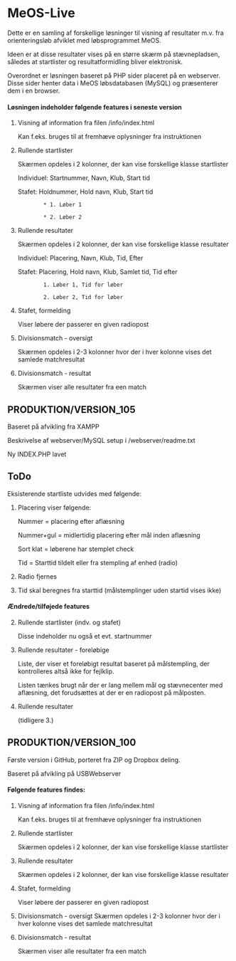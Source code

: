 # MeOS-Live

Dette er en samling af forskellige løsninger til visning af resultater m.v.
fra orienteringsløb afviklet med løbsprogrammet MeOS.

Ideen er at disse resultater vises på en større skærm på stævnepladsen, således
at startlister og resultatformidling bliver elektronisk.

Overordnet er løsningen baseret på PHP sider placeret på en webserver. Disse sider henter
data i MeOS løbsdatabasen (MySQL) og præsenterer dem i en browser.

#### Løsningen indeholder følgende features i seneste version
1.  Visning af information fra filen /info/index.html

    Kan f.eks. bruges til at fremhæve oplysninger fra instruktionen
2.  Rullende startlister

    Skærmen opdeles i 2 kolonner, der kan vise forskellige klasse startlister

    Individuel: Startnummer, Navn, Klub, Start tid

    Stafet:     Holdnummer, Hold navn, Klub, Start tid

                * 1. Løber 1

                * 2. Løber 2    
3.  Rullende resultater

    Skærmen opdeles i 2 kolonner, der kan vise forskellige klasse resultater

    Individuel: Placering, Navn, Klub, Tid, Efter

    Stafet:     Placering, Hold navn, Klub, Samlet tid, Tid efter

                1. Løber 1, Tid for løber

                2. Løber 2, Tid for løber                
4.  Stafet, formelding

    Viser løbere der passerer en given radiopost
5.  Divisionsmatch - oversigt

    Skærmen opdeles i 2-3 kolonner hvor der i hver kolonne vises det samlede matchresultat
6.  Divisionsmatch - resultat

    Skærmen viser alle resultater fra een match


## PRODUKTION/VERSION_105
Baseret på afvikling fra XAMPP

Beskrivelse af webserver/MySQL setup i /webserver/readme.txt

Ny INDEX.PHP lavet

## ToDo
Eksisterende startliste udvides med følgende:
1.  Placering viser følgende:

    Nummer      = placering efter aflæsning

    Nummer+gul  = midlertidig placering efter mål inden aflæsning

    Sort klat   = løberene har stemplet check

    Tid         = Starttid tildelt eller fra stempling af enhed (radio)
2.  Radio fjernes

3.  Tid skal beregnes fra starttid (målstemplinger uden startid vises ikke)

#### Ændrede/tilføjede features
2.  Rullende startlister (indv. og stafet)

    Disse indeholder nu også et evt. startnummer
3.  Rullende resultater - foreløbige

    Liste, der viser et foreløbigt resultat baseret på målstempling, der kontrolleres altså ikke for fejlklip.

    Listen tænkes brugt når der er lang mellem mål og stævnecenter med aflæsning, det forudsættes at der er en radiopost på målposten.
4.  Rullende resultater

    (tidligere 3.)


## PRODUKTION/VERSION_100
Første version i GitHub, porteret fra ZIP og Dropbox deling.

Baseret på afvikling på USBWebserver

#### Følgende features findes:
1.  Visning af information fra filen /info/index.html

    Kan f.eks. bruges til at fremhæve oplysninger fra instruktionen
2.  Rullende startlister

    Skærmen opdeles i 2 kolonner, der kan vise forskellige klasse startlister
3.  Rullende resultater

    Skærmen opdeles i 2 kolonner, der kan vise forskellige klasse resultater
4.  Stafet, formelding

    Viser løbere der passerer en given radiopost
5.  Divisionsmatch - oversigt
    Skærmen opdeles i 2-3 kolonner hvor der i hver kolonne vises det samlede matchresultat
6.  Divisionsmatch - resultat

    Skærmen viser alle resultater fra een match
